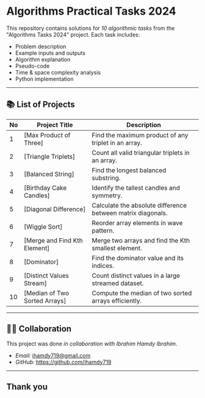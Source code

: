 # Algorithms Practical Tasks 2024

This repository contains solutions for *10 algorithmic tasks* from the "Algorithms Tasks 2024" project. Each task includes:

- Problem description
- Example inputs and outputs
- Algorithm explanation
- Pseudo-code
- Time & space complexity analysis
- Python implementation

---

## 📚 List of Projects

| No | Project Title | Description |
|----|----------------|-------------|
| 1 | [Max Product of Three] | Find the maximum product of any triplet in an array. |
| 2 | [Triangle Triplets] | Count all valid triangular triplets in an array. |
| 3 | [Balanced String] | Find the longest balanced substring. |
| 4 | [Birthday Cake Candles] | Identify the tallest candles and symmetry. |
| 5 | [Diagonal Difference] | Calculate the absolute difference between matrix diagonals. |
| 6 | [Wiggle Sort] | Reorder array elements in wave pattern. |
| 7 | [Merge and Find Kth Element] | Merge two arrays and find the Kth smallest element. |
| 8 | [Dominator] | Find the dominator value and its indices. |
| 9 | [Distinct Values Stream] | Count distinct values in a large streamed dataset. |
| 10 | [Median of Two Sorted Arrays] | Compute the median of two sorted arrays efficiently. |

---

## 👩‍💻 Collaboration

This project was done *in collaboration with Ibrahim Hamdy Ibrahim*.

- *Email:* ihamdy719@gmail.com  
- *GitHub:* https://github.com/ihamdy719

---
## Thank you
